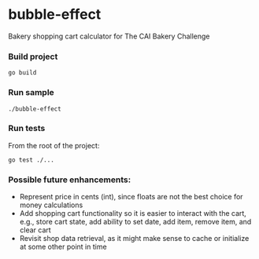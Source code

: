 # bubble-effect

Bakery shopping cart calculator for The CAI Bakery Challenge

### Build project

`go build`

### Run sample

`./bubble-effect`

### Run tests

From the root of the project:

`
go test ./...
`

### Possible future enhancements:

- Represent price in cents (int), since floats are not the best choice for money calculations
- Add shopping cart functionality so it is easier to interact with the cart, e.g., store cart state, add ability to set date, add item, remove item, and clear cart
- Revisit shop data retrieval, as it might make sense to cache or initialize at some other point in time
